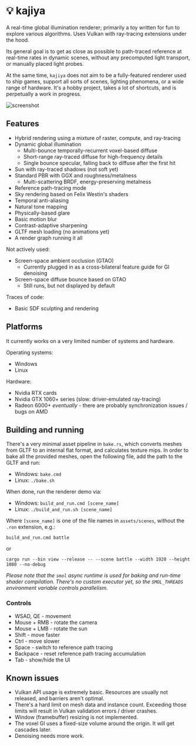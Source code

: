 # 💡 kajiya

A real-time global illumination renderer; primarily a toy written for fun to explore various algorithms. Uses Vulkan with ray-tracing extensions under the hood.

Its general goal is to get as close as possible to path-traced reference at real-time rates in dynamic scenes, without any precomputed light transport, or manually placed light probes.

At the same time, `kajiya` does not aim to be a fully-featured renderer used to ship games, support all sorts of scenes, lighting phenomena, or a wide range of hardware. It's a hobby project, takes a lot of shortcuts, and is perpetually a work in progress.

![screenshot](docs/screenshot.jpg)

## Features

* Hybrid rendering using a mixture of raster, compute, and ray-tracing
* Dynamic global illumination
    * Multi-bounce temporally-recurrent voxel-based diffuse
    * Short-range ray-traced diffuse for high-frequency details
    * Single bounce specular, falling back to diffuse after the first hit
* Sun with ray-traced shadows (not soft yet)
* Standard PBR with GGX and roughness/metalness
    * Multi-scattering BRDF, energy-preserving metalness
* Reference path-tracing mode
* Sky rendering based on Felix Westin's shaders
* Temporal anti-aliasing
* Natural tone mapping
* Physically-based glare
* Basic motion blur
* Contrast-adaptive sharpening
* GLTF mesh loading (no animations yet)
* A render graph running it all

Not actively used:

* Screen-space ambient occlusion (GTAO)
    * Currently plugged in as a cross-bilateral feature guide for GI denoising
* Screen-space diffuse bounce based on GTAO
    * Still runs, but not displayed by default

Traces of code:

* Basic SDF sculpting and rendering

## Platforms

It currently works on a very limited number of systems and hardware.

Operating systems:
* Windows
* Linux

Hardware:
* Nvidia RTX cards
* Nvidia GTX 1060+ series (slow: driver-emulated ray-tracing)
* Radeon 6000+ _eventually_ - there are probably synchronization issues / bugs on AMD

## Building and running

There's a very minimal asset pipeline in `bake.rs`, which converts meshes from GLTF to an internal flat format, and calculates texture mips. In order to bake all the provided meshes, open the following file, add the path to the GLTF and run:

* Windows: `bake.cmd`
* Linux: `./bake.sh`

When done, run the renderer demo via:

* Windows: `build_and_run.cmd [scene_name]`
* Linux: `./build_and_run.sh [scene_name]`

Where `[scene_name]` is one of the file names in `assets/scenes`, without the `.ron` extension, e.g.:

```
build_and_run.cmd battle
```

or

```
cargo run --bin view --release -- --scene battle --width 1920 --height 1080 --no-debug
```

_Please note that the `smol` async runtime is used for baking and run-time shader compilation. There's no custom executor yet, so the `SMOL_THREADS` environment variable controls parallelism._

### Controls

* WSAD, QE - movement
* Mouse + RMB - rotate the camera
* Mouse + LMB - rotate the sun
* Shift - move faster
* Ctrl - move slower
* Space - switch to reference path tracing
* Backpace - reset reference path tracing accumulation
* Tab - show/hide the UI

## Known issues

* Vulkan API usage is extremely basic. Resources are usually not released, and barriers aren't optimal.
* There's a hard limit on mesh data and instance count. Exceeding those limits will result in Vulkan validation errors / driver crashes.
* Window (framebuffer) resizing is not implemented.
* The voxel GI uses a fixed-size volume around the origin. It will get cascades later.
* Denoising needs more work.
